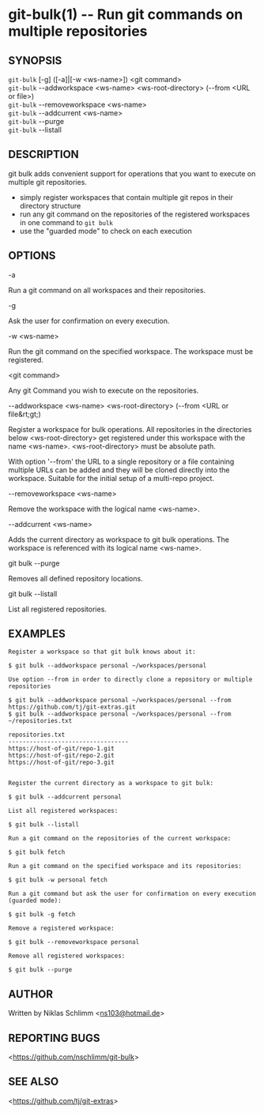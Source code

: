 git-bulk(1) -- Run git commands on multiple repositories
========================================================

## SYNOPSIS

`git-bulk` [-g] ([-a]|[-w &lt;ws-name&gt;]) &lt;git command&gt; <br/>
`git-bulk` --addworkspace &lt;ws-name&gt; &lt;ws-root-directory&gt; (--from &lt;URL or file&gt;) <br/>
`git-bulk` --removeworkspace &lt;ws-name&gt; <br/>
`git-bulk` --addcurrent &lt;ws-name&gt; <br/>
`git-bulk` --purge <br/>
`git-bulk` --listall

## DESCRIPTION

git bulk adds convenient support for operations that you want to execute on multiple git repositories.

- simply register workspaces that contain multiple git repos in their directory structure
- run any git command on the repositories of the registered workspaces in one command to `git bulk`
- use the "guarded mode" to check on each execution

## OPTIONS

  -a

  Run a git command on all workspaces and their repositories.

  -g

  Ask the user for confirmation on every execution.

  -w &lt;ws-name&gt;

  Run the git command on the specified workspace. The workspace must be registered.

  &lt;git command&gt;

  Any git Command you wish to execute on the repositories.

  --addworkspace &lt;ws-name&gt; &lt;ws-root-directory&gt; (--from &lt;URL or file&rt;gt;)

  Register a workspace for bulk operations. All repositories in the directories below &lt;ws-root-directory&gt; get registered under this workspace with the name &lt;ws-name&gt;. &lt;ws-root-directory&gt; must be absolute path.

  With option '--from' the URL to a single repository or a file containing multiple URLs can be added and they will be cloned directly into the workspace. Suitable for the initial setup of a multi-repo project.

  --removeworkspace &lt;ws-name&gt;

  Remove the workspace with the logical name &lt;ws-name&gt;.

  --addcurrent &lt;ws-name&gt;

  Adds the current directory as workspace to git bulk operations. The workspace is referenced with its logical name &lt;ws-name&gt;.

  git bulk --purge

  Removes all defined repository locations.

  git bulk --listall

  List all registered repositories.

## EXAMPLES

    Register a workspace so that git bulk knows about it:

    $ git bulk --addworkspace personal ~/workspaces/personal

    Use option --from in order to directly clone a repository or multiple repositories 

    $ git bulk --addworkspace personal ~/workspaces/personal --from https://github.com/tj/git-extras.git
    $ git bulk --addworkspace personal ~/workspaces/personal --from ~/repositories.txt

    repositories.txt
    ----------------------------------
    https://host-of-git/repo-1.git
    https://host-of-git/repo-2.git
    https://host-of-git/repo-3.git


    Register the current directory as a workspace to git bulk:

    $ git bulk --addcurrent personal

    List all registered workspaces:

    $ git bulk --listall

    Run a git command on the repositories of the current workspace:

    $ git bulk fetch

    Run a git command on the specified workspace and its repositories:

    $ git bulk -w personal fetch

    Run a git command but ask the user for confirmation on every execution (guarded mode):

    $ git bulk -g fetch

    Remove a registered workspace:

    $ git bulk --removeworkspace personal

    Remove all registered workspaces:

    $ git bulk --purge

## AUTHOR

Written by Niklas Schlimm &lt;<ns103@hotmail.de>&gt;

## REPORTING BUGS

&lt;https://github.com/nschlimm/git-bulk&gt;

## SEE ALSO

&lt;<https://github.com/tj/git-extras>&gt;
